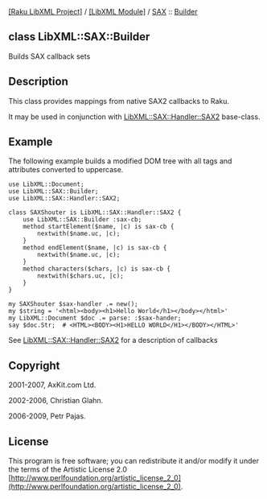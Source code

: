[[Raku LibXML Project]](https://libxml-raku.github.io)
 / [[LibXML Module]](https://libxml-raku.github.io/LibXML-raku)
 / [SAX](https://libxml-raku.github.io/LibXML-raku/SAX)
 :: [Builder](https://libxml-raku.github.io/LibXML-raku/SAX/Builder)

class LibXML::SAX::Builder
--------------------------

Builds SAX callback sets

Description
-----------

This class provides mappings from native SAX2 callbacks to Raku.

It may be used in conjunction with [LibXML::SAX::Handler::SAX2](https://libxml-raku.github.io/LibXML-raku/SAX/Handler/SAX2) base-class.

Example
-------

The following example builds a modified DOM tree with all tags and attributes converted to uppercase.

    use LibXML::Document;
    use LibXML::SAX::Builder;
    use LibXML::SAX::Handler::SAX2;

    class SAXShouter is LibXML::SAX::Handler::SAX2 {
        use LibXML::SAX::Builder :sax-cb;
        method startElement($name, |c) is sax-cb {
            nextwith($name.uc, |c);
        }
        method endElement($name, |c) is sax-cb {
            nextwith($name.uc, |c);
        }
        method characters($chars, |c) is sax-cb {
            nextwith($chars.uc, |c);
        }
    }

    my SAXShouter $sax-handler .= new();
    my $string = '<html><body><h1>Hello World</h1></body></html>'
    my LibXML::Document $doc .= parse: :$sax-hander;
    say $doc.Str;  # <HTML><BODY><H1>HELLO WORLD</H1></BODY></HTML>'

See [LibXML::SAX::Handler::SAX2](https://libxml-raku.github.io/LibXML-raku/SAX/Handler/SAX2) for a description of callbacks

Copyright
---------

2001-2007, AxKit.com Ltd.

2002-2006, Christian Glahn.

2006-2009, Petr Pajas.

License
-------

This program is free software; you can redistribute it and/or modify it under the terms of the Artistic License 2.0 [http://www.perlfoundation.org/artistic_license_2_0](http://www.perlfoundation.org/artistic_license_2_0).

